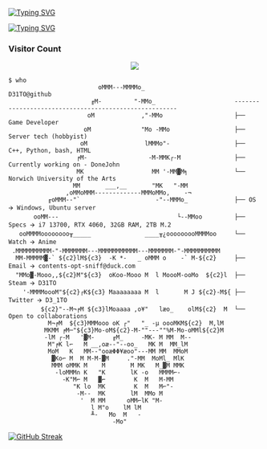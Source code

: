 
[![Typing SVG](https://readme-typing-svg.demolab.com?font=Fira+Code&pause=1000&color=9160F7&center=true&vCenter=true&repeat=false&width=435&lines=Alex+Moore)](https://git.io/typing-svg)

[![Typing SVG](https://readme-typing-svg.demolab.com?font=Fira+Code&pause=1000&color=9160F7&center=true&vCenter=true&width=435&lines=Game+developer+and+Server+technician)](https://git.io/typing-svg)



<h3>Visitor Count</h3>

<p align = "center"><img src = "https://count.getloli.com/@D31TO?name=D31TO&theme=booru-lisu&padding=7&offset=0&align=top&scale=1&pixelated=1&darkmode=auto" </p></br>

```shell
$ who                     
                         oMMM---MMMMo_                          D31TO@github
                       ╓M-         "-MMo_                      ------------------------------------------------------
                      oM             ,"-MMo                    ├── Game Developer 
                     oM              "Mo -MMo                  ├── Server tech (hobbyist)
                    oM                lMMMo"-                  ├── C++, Python, bash, HTML 
                   ╒M-                 -M-MMK┌-M               ├── Currently working on - DoneJohn 
                   MK                   MM '-MM▓M╕             └── Norwich University of the Arts
                  MM       ___,__       "MK   "-MM             
                ,oMMoMMM-------------MMMoMMo,    -¬
           ╓oMMM--"`                     -"--MMMo_             ├── OS 🡪 Windows, Ubuntu server 
       ooMM---                                 └--MMoo         ├── Specs 🡪 i7 13700, RTX 4060, 32GB RAM, 2TB M.2
   ooMMMMoooooooo╥_____               ____╥¿ooooooooMMMMoo     └── Watch 🡪 Anime
 .MMMMMMMMMM-"-MMMMMMM---MMMMMMMMMMM---MMMMMMM-"-MMMMMMMMMM
  MM-MMMMM▓-` ${c2}lM${c3}  -K *-   _ oMMM o    -` M-${c2}     ├── Email 🡪 contents-opt-sniff@duck.com 
  "MMo▓-Mooo,,${c2}M"${c3}  oKoo-Mooo M  l MoooM-ooMo  ${c2}l  ├── Steam 🡪 D31TO       
    '-MMMMoooM"${c2}┌K${c3} Maaaaaaaa M  l       M J ${c2}-M${ ├── Twitter 🡪 D3_1TO
         ${c2}"--M¬╒M ${c3}lMoaaaa ,o¥"   læo_    olM${c2}  M  └── Open to collaborations
           M¬╒M  ${c3}MMMooo oK ┌"   "_ -µ oooMKM${c2}  M,lM
          MKMM ╒M─"${c3}Mo-oM${c2}-M-""---""%M-Mo-oMMl${c2}M 
          -lM ┌-M   '▓M-     ╓M_     -MK- M MM  M--
           M"╒K l⌐   M __,oæ--"--oo_   MK M  MM_lM
           MoM   K   MM--"ooæΦΦ¥æoo"---MM MM  MMoM
            ▓Ko⌐ M  M M-M-▓M     ."-MM  MoMl_ MlK
            MMM oMMK M    M       M MK   M_▓M MMK
             -loMMM∩ K   "K       lK -o   MMMM⌐-
               -K"M⌐ M   ▓⌐        K  M   M-MM
                  "K lo  MK        K  M   M⌐"-
                   -M--  MK       lM  MMo M
                    '  M MM      oMM⌐lK "M-
                       l M"o    lM lM
                       ╨-   Mo  M   -
                             -Mo"
```


[![GitHub Streak](https://streak-stats.demolab.com?user=D31TO&theme=tokyonight&hide_border=true)](https://git.io/streak-stats)
